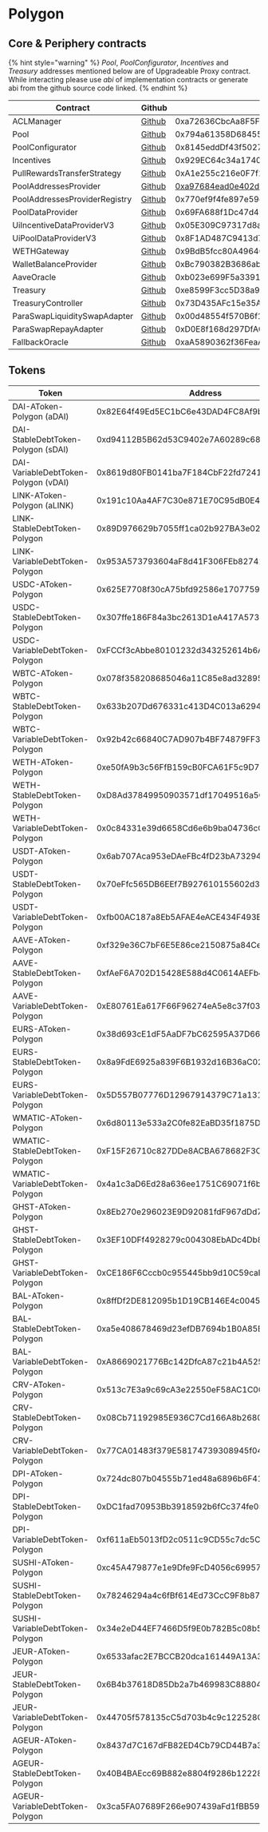 # Polygon

## Core & Periphery contracts

{% hint style="warning" %}
_Pool_, _PoolConfigurator_, _Incentives_ and _Treasury_ addresses mentioned below are of Upgradeable Proxy contract. While interacting please use _abi_ of implementation contracts or generate abi from the github source code linked.&#x20;
{% endhint %}

| Contract                      | Github                                                                                                                                | Address                                    |
| ----------------------------- | ------------------------------------------------------------------------------------------------------------------------------------- | ------------------------------------------ |
| ACLManager                    | [Github](https://github.com/aave/aave-v3-core/blob/master/contracts/protocol/configuration/ACLManager.sol)                            | 0xa72636CbcAa8F5FF95B2cc47F3CDEe83F3294a0B |
| Pool                          | [Github](https://github.com/aave/aave-v3-core/blob/master/contracts/protocol/pool/Pool.sol)                                           | 0x794a61358D6845594F94dc1DB02A252b5b4814aD |
| PoolConfigurator              | [Github](https://github.com/aave/aave-v3-core/blob/master/contracts/protocol/pool/PoolConfigurator.sol)                               | 0x8145eddDf43f50276641b55bd3AD95944510021E |
| Incentives                    | [Github](https://github.com/aave/aave-v3-periphery/blob/master/contracts/rewards/RewardsController.sol)                               | 0x929EC64c34a17401F460460D4B9390518E5B473e |
| PullRewardsTransferStrategy   | [Github](https://github.com/aave/aave-v3-periphery/blob/master/contracts/rewards/transfer-strategies/PullRewardsTransferStrategy.sol) | 0xA1e255c216e0F7f1a54AeeA60BACB93CdE0FcF0D |
| PoolAddressesProvider         | [Github](https://github.com/aave/aave-v3-core/blob/master/contracts/protocol/configuration/PoolAddressesProvider.sol)                 | [0xa97684ead0e402dC232d5A977953DF7ECBaB3CDb](https://polygonscan.com/address/0xa97684ead0e402dC232d5A977953DF7ECBaB3CDb#code) |
| PoolAddressesProviderRegistry | [Github](https://github.com/aave/aave-v3-core/blob/master/contracts/protocol/configuration/PoolAddressesProviderRegistry.sol)         | 0x770ef9f4fe897e59daCc474EF11238303F9552b6 |
| PoolDataProvider              | [Github](https://github.com/aave/aave-v3-core/blob/master/contracts/misc/AaveProtocolDataProvider.sol)                                | 0x69FA688f1Dc47d4B5d8029D5a35FB7a548310654 |
| UiIncentiveDataProviderV3     | [Github](https://github.com/aave/aave-v3-periphery/blob/master/contracts/misc/UiIncentiveDataProviderV3.sol)                          | 0x05E309C97317d8abc0f7e78185FC966FfbD2CEC0 |
| UiPoolDataProviderV3          | [Github](https://github.com/aave/aave-v3-periphery/blob/master/contracts/misc/UiPoolDataProviderV3.sol)                               | 0x8F1AD487C9413d7e81aB5B4E88B024Ae3b5637D0 |
| WETHGateway                   | [Github](https://github.com/aave/aave-v3-periphery/blob/master/contracts/misc/WETHGateway.sol)                                        | 0x9BdB5fcc80A49640c7872ac089Cc0e00A98451B6 |
| WalletBalanceProvider         | [Github](https://github.com/aave/aave-v3-periphery/blob/master/contracts/misc/WalletBalanceProvider.sol)                              | 0xBc790382B3686abffE4be14A030A96aC6154023a |
| AaveOracle                    | [Github](https://github.com/aave/aave-v3-core/blob/master/contracts/misc/AaveOracle.sol)                                              | 0xb023e699F5a33916Ea823A16485e259257cA8Bd1 |
| Treasury                      | [Github](https://github.com/aave/aave-v3-periphery/blob/master/contracts/treasury/Collector.sol)                                      | 0xe8599F3cc5D38a9aD6F3684cd5CEa72f10Dbc383 |
| TreasuryController            | [Github](https://github.com/aave/aave-v3-periphery/blob/master/contracts/treasury/CollectorController.sol)                            | 0x73D435AFc15e35A9aC63B2a81B5AA54f974eadFe |
| ParaSwapLiquiditySwapAdapter  | [Github](https://github.com/aave/aave-v3-periphery/blob/master/contracts/adapters/paraswap/ParaSwapLiquiditySwapAdapter.sol)          | 0x00d48554f570B6f1c474EBe56116159c3B1D625f |
| ParaSwapRepayAdapter          | [Github](https://github.com/aave/aave-v3-periphery/blob/master/contracts/adapters/paraswap/ParaSwapRepayAdapter.sol)                  | 0xD0E8f168d297DfA0f3EE1711c538BcC0663320aF |
| FallbackOracle                | [Github](https://github.com/aave/aave-v3-core/blob/master/contracts/mocks/oracle/PriceOracle.sol)                                     | 0xaA5890362f36FeaAe91aF248e84e287cE6eCD1A9 |

## Tokens

| Token                                | Address                                    |
| ------------------------------------ | ------------------------------------------ |
| DAI-AToken-Polygon (aDAI)            | 0x82E64f49Ed5EC1bC6e43DAD4FC8Af9bb3A2312EE |
| DAI-StableDebtToken-Polygon (sDAI)   | 0xd94112B5B62d53C9402e7A60289c6810dEF1dC9B |
| DAI-VariableDebtToken-Polygon (vDAI) | 0x8619d80FB0141ba7F184CbF22fd724116D9f7ffC |
| LINK-AToken-Polygon (aLINK)          | 0x191c10Aa4AF7C30e871E70C95dB0E4eb77237530 |
| LINK-StableDebtToken-Polygon         | 0x89D976629b7055ff1ca02b927BA3e020F22A44e4 |
| LINK-VariableDebtToken-Polygon       | 0x953A573793604aF8d41F306FEb8274190dB4aE0e |
| USDC-AToken-Polygon                  | 0x625E7708f30cA75bfd92586e17077590C60eb4cD |
| USDC-StableDebtToken-Polygon         | 0x307ffe186F84a3bc2613D1eA417A5737D69A7007 |
| USDC-VariableDebtToken-Polygon       | 0xFCCf3cAbbe80101232d343252614b6A3eE81C989 |
| WBTC-AToken-Polygon                  | 0x078f358208685046a11C85e8ad32895DED33A249 |
| WBTC-StableDebtToken-Polygon         | 0x633b207Dd676331c413D4C013a6294B0FE47cD0e |
| WBTC-VariableDebtToken-Polygon       | 0x92b42c66840C7AD907b4BF74879FF3eF7c529473 |
| WETH-AToken-Polygon                  | 0xe50fA9b3c56FfB159cB0FCA61F5c9D750e8128c8 |
| WETH-StableDebtToken-Polygon         | 0xD8Ad37849950903571df17049516a5CD4cbE55F6 |
| WETH-VariableDebtToken-Polygon       | 0x0c84331e39d6658Cd6e6b9ba04736cC4c4734351 |
| USDT-AToken-Polygon                  | 0x6ab707Aca953eDAeFBc4fD23bA73294241490620 |
| USDT-StableDebtToken-Polygon         | 0x70eFfc565DB6EEf7B927610155602d31b670e802 |
| USDT-VariableDebtToken-Polygon       | 0xfb00AC187a8Eb5AFAE4eACE434F493Eb62672df7 |
| AAVE-AToken-Polygon                  | 0xf329e36C7bF6E5E86ce2150875a84Ce77f477375 |
| AAVE-StableDebtToken-Polygon         | 0xfAeF6A702D15428E588d4C0614AEFb4348D83D48 |
| AAVE-VariableDebtToken-Polygon       | 0xE80761Ea617F66F96274eA5e8c37f03960ecC679 |
| EURS-AToken-Polygon                  | 0x38d693cE1dF5AaDF7bC62595A37D667aD57922e5 |
| EURS-StableDebtToken-Polygon         | 0x8a9FdE6925a839F6B1932d16B36aC026F8d3FbdB |
| EURS-VariableDebtToken-Polygon       | 0x5D557B07776D12967914379C71a1310e917C7555 |
| WMATIC-AToken-Polygon                | 0x6d80113e533a2C0fe82EaBD35f1875DcEA89Ea97 |
| WMATIC-StableDebtToken-Polygon       | 0xF15F26710c827DDe8ACBA678682F3Ce24f2Fb56E |
| WMATIC-VariableDebtToken-Polygon     | 0x4a1c3aD6Ed28a636ee1751C69071f6be75DEb8B8 |
| GHST-AToken-Polygon                  | 0x8Eb270e296023E9D92081fdF967dDd7878724424 |
| GHST-StableDebtToken-Polygon         | 0x3EF10DFf4928279c004308EbADc4Db8B7620d6fc |
| GHST-VariableDebtToken-Polygon       | 0xCE186F6Cccb0c955445bb9d10C59caE488Fea559 |
| BAL-AToken-Polygon                   | 0x8ffDf2DE812095b1D19CB146E4c004587C0A0692 |
| BAL-StableDebtToken-Polygon          | 0xa5e408678469d23efDB7694b1B0A85BB0669e8bd |
| BAL-VariableDebtToken-Polygon        | 0xA8669021776Bc142DfcA87c21b4A52595bCbB40a |
| CRV-AToken-Polygon                   | 0x513c7E3a9c69cA3e22550eF58AC1C0088e918FFf |
| CRV-StableDebtToken-Polygon          | 0x08Cb71192985E936C7Cd166A8b268035e400c3c3 |
| CRV-VariableDebtToken-Polygon        | 0x77CA01483f379E58174739308945f044e1a764dc |
| DPI-AToken-Polygon                   | 0x724dc807b04555b71ed48a6896b6F41593b8C637 |
| DPI-StableDebtToken-Polygon          | 0xDC1fad70953Bb3918592b6fCc374fe05F5811B6a |
| DPI-VariableDebtToken-Polygon        | 0xf611aEb5013fD2c0511c9CD55c7dc5C1140741A6 |
| SUSHI-AToken-Polygon                 | 0xc45A479877e1e9Dfe9FcD4056c699575a1045dAA |
| SUSHI-StableDebtToken-Polygon        | 0x78246294a4c6fBf614Ed73CcC9F8b875ca8eE841 |
| SUSHI-VariableDebtToken-Polygon      | 0x34e2eD44EF7466D5f9E0b782B5c08b57475e7907 |
| JEUR-AToken-Polygon                  | 0x6533afac2E7BCCB20dca161449A13A32D391fb00 |
| JEUR-StableDebtToken-Polygon         | 0x6B4b37618D85Db2a7b469983C888040F7F05Ea3D |
| JEUR-VariableDebtToken-Polygon       | 0x44705f578135cC5d703b4c9c122528C73Eb87145 |
| AGEUR-AToken-Polygon                 | 0x8437d7C167dFB82ED4Cb79CD44B7a32A1dd95c77 |
| AGEUR-StableDebtToken-Polygon        | 0x40B4BAEcc69B882e8804f9286b12228C27F8c9BF |
| AGEUR-VariableDebtToken-Polygon      | 0x3ca5FA07689F266e907439aFd1fBB59c44fe12f6 |
